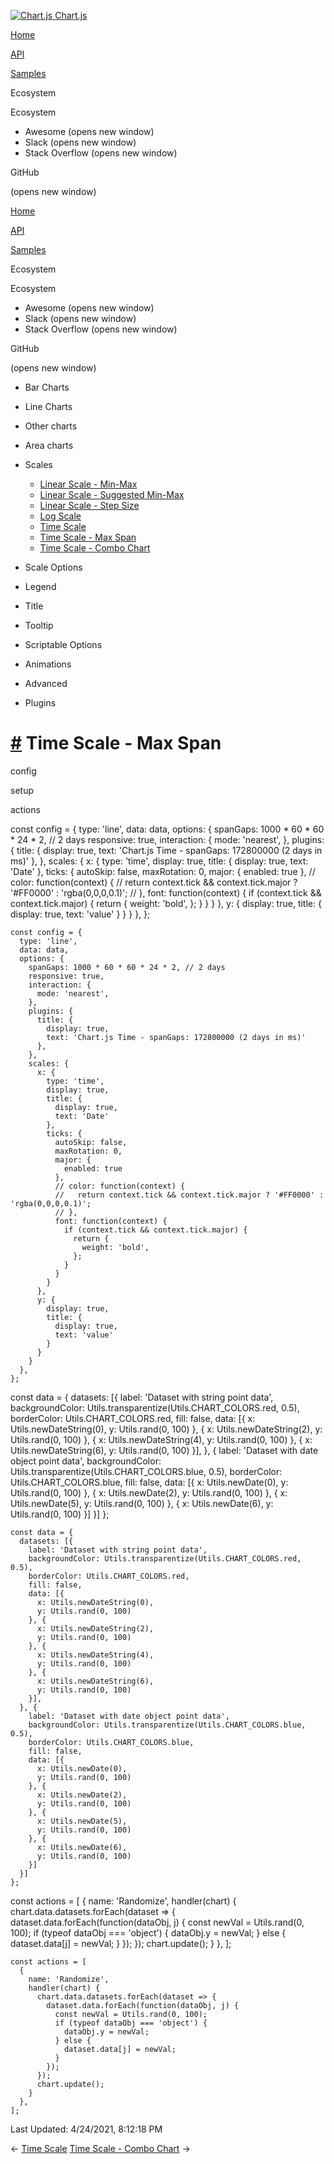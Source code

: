 <a href="/docs/3.2.0/" class="home-link router-link-active"><img src="/docs/3.2.0/favicon.ico" alt="Chart.js" class="logo" /> <span class="site-name can-hide">Chart.js</span></a>

<a href="/docs/3.2.0/" class="nav-link">Home</a>

<a href="/docs/3.2.0/api/" class="nav-link">API</a>

<a href="/docs/3.2.0/samples/" class="nav-link router-link-active">Samples</a>

<span class="title">Ecosystem</span> <span class="arrow down"></span>

<span class="title">Ecosystem</span> <span class="arrow right"></span>

-   Awesome
    <span class="sr-only">(opens new window)</span>
-   Slack
    <span class="sr-only">(opens new window)</span>
-   Stack Overflow
    <span class="sr-only">(opens new window)</span>

GitHub

<span class="sr-only">(opens new window)</span>

<a href="/docs/3.2.0/" class="nav-link">Home</a>

<a href="/docs/3.2.0/api/" class="nav-link">API</a>

<a href="/docs/3.2.0/samples/" class="nav-link router-link-active">Samples</a>

<span class="title">Ecosystem</span> <span class="arrow down"></span>

<span class="title">Ecosystem</span> <span class="arrow right"></span>

-   Awesome
    <span class="sr-only">(opens new window)</span>
-   Slack
    <span class="sr-only">(opens new window)</span>
-   Stack Overflow
    <span class="sr-only">(opens new window)</span>

GitHub

<span class="sr-only">(opens new window)</span>

-   Bar Charts <span class="arrow right"></span>

-   Line Charts <span class="arrow right"></span>

-   Other charts <span class="arrow right"></span>

-   Area charts <span class="arrow right"></span>

-   Scales <span class="arrow down"></span>

    -   <a href="/docs/3.2.0/samples/scales/linear-min-max.html" class="sidebar-link">Linear Scale - Min-Max</a>
    -   <a href="/docs/3.2.0/samples/scales/linear-min-max-suggested.html" class="sidebar-link">Linear Scale - Suggested Min-Max</a>
    -   <a href="/docs/3.2.0/samples/scales/linear-step-size.html" class="sidebar-link">Linear Scale - Step Size</a>
    -   <a href="/docs/3.2.0/samples/scales/log.html" class="sidebar-link">Log Scale</a>
    -   <a href="/docs/3.2.0/samples/scales/time-line.html" class="sidebar-link">Time Scale</a>
    -   <a href="/docs/3.2.0/samples/scales/time-max-span.html" class="active sidebar-link">Time Scale - Max Span</a>
    -   <a href="/docs/3.2.0/samples/scales/time-combo.html" class="sidebar-link">Time Scale - Combo Chart</a>

-   Scale Options <span class="arrow right"></span>

-   Legend <span class="arrow right"></span>

-   Title <span class="arrow right"></span>

-   Tooltip <span class="arrow right"></span>

-   Scriptable Options <span class="arrow right"></span>

-   Animations <span class="arrow right"></span>

-   Advanced <span class="arrow right"></span>

-   Plugins <span class="arrow right"></span>

<a href="#time-scale-max-span" class="header-anchor">#</a> Time Scale - Max Span
================================================================================

config

setup

actions

<a href="https://github.com/chartjs/Chart.js/blob/master/docs/samples/scales/time-max-span.md" class="code-editor-tool fab fa-github fa-lg" title="View on GitHub"></a>

const config = { type: 'line', data: data, options: { spanGaps: 1000 \* 60 \* 60 \* 24 \* 2, // 2 days responsive: true, interaction: { mode: 'nearest', }, plugins: { title: { display: true, text: 'Chart.js Time - spanGaps: 172800000 (2 days in ms)' }, }, scales: { x: { type: 'time', display: true, title: { display: true, text: 'Date' }, ticks: { autoSkip: false, maxRotation: 0, major: { enabled: true }, // color: function(context) { // return context.tick && context.tick.major ? '\#FF0000' : 'rgba(0,0,0,0.1)'; // }, font: function(context) { if (context.tick && context.tick.major) { return { weight: 'bold', }; } } } }, y: { display: true, title: { display: true, text: 'value' } } } }, };

    const config = {
      type: 'line',
      data: data,
      options: {
        spanGaps: 1000 * 60 * 60 * 24 * 2, // 2 days
        responsive: true,
        interaction: {
          mode: 'nearest',
        },
        plugins: {
          title: {
            display: true,
            text: 'Chart.js Time - spanGaps: 172800000 (2 days in ms)'
          },
        },
        scales: {
          x: {
            type: 'time',
            display: true,
            title: {
              display: true,
              text: 'Date'
            },
            ticks: {
              autoSkip: false,
              maxRotation: 0,
              major: {
                enabled: true
              },
              // color: function(context) {
              //   return context.tick && context.tick.major ? '#FF0000' : 'rgba(0,0,0,0.1)';
              // },
              font: function(context) {
                if (context.tick && context.tick.major) {
                  return {
                    weight: 'bold',
                  };
                }
              }
            }
          },
          y: {
            display: true,
            title: {
              display: true,
              text: 'value'
            }
          }
        }
      },
    };

const data = { datasets: \[{ label: 'Dataset with string point data', backgroundColor: Utils.transparentize(Utils.CHART\_COLORS.red, 0.5), borderColor: Utils.CHART\_COLORS.red, fill: false, data: \[{ x: Utils.newDateString(0), y: Utils.rand(0, 100) }, { x: Utils.newDateString(2), y: Utils.rand(0, 100) }, { x: Utils.newDateString(4), y: Utils.rand(0, 100) }, { x: Utils.newDateString(6), y: Utils.rand(0, 100) }\], }, { label: 'Dataset with date object point data', backgroundColor: Utils.transparentize(Utils.CHART\_COLORS.blue, 0.5), borderColor: Utils.CHART\_COLORS.blue, fill: false, data: \[{ x: Utils.newDate(0), y: Utils.rand(0, 100) }, { x: Utils.newDate(2), y: Utils.rand(0, 100) }, { x: Utils.newDate(5), y: Utils.rand(0, 100) }, { x: Utils.newDate(6), y: Utils.rand(0, 100) }\] }\] };

    const data = {
      datasets: [{
        label: 'Dataset with string point data',
        backgroundColor: Utils.transparentize(Utils.CHART_COLORS.red, 0.5),
        borderColor: Utils.CHART_COLORS.red,
        fill: false,
        data: [{
          x: Utils.newDateString(0),
          y: Utils.rand(0, 100)
        }, {
          x: Utils.newDateString(2),
          y: Utils.rand(0, 100)
        }, {
          x: Utils.newDateString(4),
          y: Utils.rand(0, 100)
        }, {
          x: Utils.newDateString(6),
          y: Utils.rand(0, 100)
        }],
      }, {
        label: 'Dataset with date object point data',
        backgroundColor: Utils.transparentize(Utils.CHART_COLORS.blue, 0.5),
        borderColor: Utils.CHART_COLORS.blue,
        fill: false,
        data: [{
          x: Utils.newDate(0),
          y: Utils.rand(0, 100)
        }, {
          x: Utils.newDate(2),
          y: Utils.rand(0, 100)
        }, {
          x: Utils.newDate(5),
          y: Utils.rand(0, 100)
        }, {
          x: Utils.newDate(6),
          y: Utils.rand(0, 100)
        }]
      }]
    };

const actions = \[ { name: 'Randomize', handler(chart) { chart.data.datasets.forEach(dataset =&gt; { dataset.data.forEach(function(dataObj, j) { const newVal = Utils.rand(0, 100); if (typeof dataObj === 'object') { dataObj.y = newVal; } else { dataset.data\[j\] = newVal; } }); }); chart.update(); } }, \];

    const actions = [
      {
        name: 'Randomize',
        handler(chart) {
          chart.data.datasets.forEach(dataset => {
            dataset.data.forEach(function(dataObj, j) {
              const newVal = Utils.rand(0, 100);
              if (typeof dataObj === 'object') {
                dataObj.y = newVal;
              } else {
                dataset.data[j] = newVal;
              }
            });
          });
          chart.update();
        }
      },
    ];

<span class="prefix">Last Updated:</span> <span class="time">4/24/2021, 8:12:18 PM</span>

<span class="prev"> ← <a href="/docs/3.2.0/samples/scales/time-line.html" class="prev">Time Scale</a> </span> <span class="next"> [Time Scale - Combo Chart](/docs/3.2.0/samples/scales/time-combo.html) → </span>
